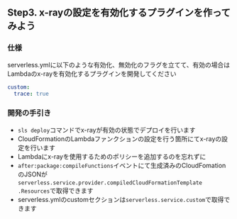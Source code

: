 ## Step3. x-rayの設定を有効化するプラグインを作ってみよう

### 仕様
serverless.ymlに以下のような有効化、無効化のフラグを立てて、有効の場合はLambdaのx-rayを有効化するプラグインを開発してください

```yaml
custom:
  trace: true
```

### 開発の手引き
- `sls deploy`コマンドでx-rayが有効の状態でデプロイを行います
- CloudFormationのLambdaファンクションの設定を行う箇所にてx-rayの設定を行います
- Lambdaにx-rayを使用するためのポリシーを追加するのを忘れずに
- `after:package:compileFunctions`イベントにて生成済みのCloudFomationのJSONが`serverless.service.provider.compiledCloudFormationTemplate
  .Resources`で取得できます
- serverless.ymlのcustomセクションは`serverless.service.custom`で取得できます
